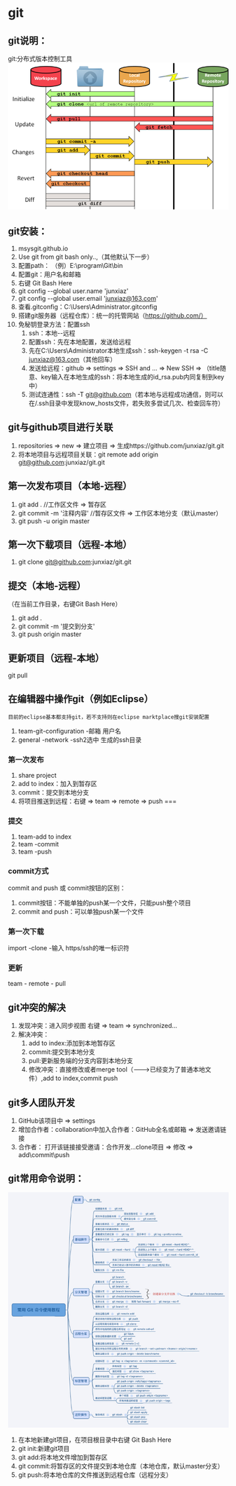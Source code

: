 # git
## git说明：
git:分布式版本控制工具
![Git工作流程](https://github.com/junxiaz/git/blob/master/imgs/Git_workflow.png)

## git安装：
1. msysgit.github.io
2. Use git from git bash only..,（其他默认下一步）
3. 配置path： （例）E:\program\Git\bin
4. 配置git：用户名和邮箱
5. 右键 Git Bash Here
6. git config --global user.name 'junxiaz'
7. git config --global user.email 'junxiaz@163.com'
8. 查看.gitconfig：C:\Users\Administrator\.gitconfig
9. 搭建git服务器（远程仓库）：统一的托管网站（https://github.com/）
10. 免秘钥登录方法：配置ssh
	1. ssh：本地--远程
    2. 配置ssh：先在本地配置，发送给远程
    3. 先在C:\Users\Administrator本地生成ssh：ssh-keygen -t rsa -C junxiaz@163.com（其他回车）
    4. 发送给远程：github => settings => SSH and ... => New SSH  => （title随意、key输入在本地生成的ssh：将本地生成的id_rsa.pub内同复制到key中）
    5. 测试连通性：ssh -T git@github.com（若本地与远程成功通信，则可以在/.ssh目录中发现know_hosts文件，若失败多尝试几次、检查回车符）

## git与github项目进行关联
1. repositories => new => 建立项目 => 生成https://github.com/junxiaz/git.git
2. 将本地项目与远程项目关联：git remote add origin git@github.com:junxiaz/git.git

## 第一次发布项目（本地-远程）
1. git add . //工作区文件 => 暂存区
2. git commit -m '注释内容' //暂存区文件 => 工作区本地分支（默认master）
3. git push -u origin master

## 第一次下载项目（远程-本地）
1. git clone git@github.com:junxiaz/git.git

## 提交（本地-远程）
（在当前工作目录，右键Git Bash Here）
1. git add .
2. git commit -m '提交到分支'
3. git push origin master

## 更新项目（远程-本地）
git pull

## 在编辑器中操作git（例如Eclipse）
`目前的eclipse基本都支持git，若不支持则在eclipse marktplace搜git安装配置`
1. team-git-configuration -邮箱 用户名
2. general -network -ssh2选中 生成的ssh目录

### 第一次发布
1. share project
2. add to index：加入到暂存区
3. commit：提交到本地分支
4. 将项目推送到远程：右键 => team => remote => push ===

### 提交
1. team-add to index
2. team -commit
3. team -push

### commit方式
commit and push 或 commit按钮的区别：
1. commit按钮：不能单独的push某一个文件，只能push整个项目
2. commit and push：可以单独push某一个文件

### 第一次下载
import -clone -输入 https/ssh的唯一标识符

### 更新
team - remote - pull

## git冲突的解决
1. 发现冲突：进入同步视图 右键 => team => synchronized...
2. 解决冲突：
	1. add to index:添加到本地暂存区
    2. commit:提交到本地分支
    3. pull:更新服务端的分支内容到本地分支
    4. 修改冲突：直接修改或者merge tool（--->已经变为了普通本地文件）,add to index,commit push

## git多人团队开发
1. GitHub该项目中 => settings
2. 增加合作者：collaboration中加入合作者：GitHub全名或邮箱 => 发送邀请链接
3. 合作者： 打开该链接接受邀请：合作开发...clone项目 => 修改 => add\commit\push

## git常用命令说明：
![Git命令](https://github.com/junxiaz/git/blob/master/imgs/Git_articlex.jpg)
1. 在本地新建git项目，在项目根目录中右键 Git Bash Here
2. git init:新建git项目
3. git add:将本地文件增加到暂存区
4. git commit:将暂存区的文件提交到本地仓库（本地仓库，默认master分支）
5. git push:将本地仓库的文件推送到远程仓库（远程分支）
